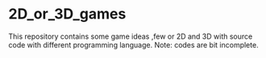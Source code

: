 # 2D_or_3D_games
This repository contains some game ideas ,few or 2D and 3D with source code with different programming language. Note: codes are bit incomplete.
